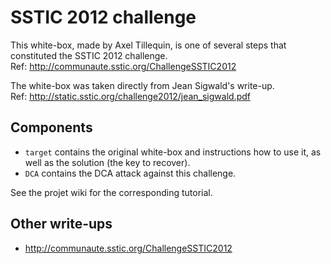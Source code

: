 # SSTIC 2012 challenge

This white-box, made by Axel Tillequin, is one of several steps that constituted the SSTIC 2012 challenge.  
Ref: http://communaute.sstic.org/ChallengeSSTIC2012

The white-box was taken directly from Jean Sigwald's write-up.  
Ref: http://static.sstic.org/challenge2012/jean_sigwald.pdf

Components
----------

* `target` contains the original white-box and instructions how to use it, as well as the solution (the key to recover).
* `DCA` contains the DCA attack against this challenge.

See the projet wiki for the corresponding tutorial.

Other write-ups
---------------

* http://communaute.sstic.org/ChallengeSSTIC2012

